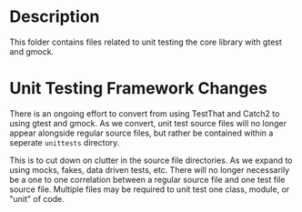 
# Description
This folder contains files related to unit testing the core library with gtest and gmock.

# Unit Testing Framework Changes
There is an ongoing effort to convert from using TestThat and Catch2 to using gtest and gmock.
As we convert, unit test source files will no longer appear alongside regular source files, but rather be contained within a seperate `unittests` directory.

This is to cut down on clutter in the source file directories. As we expand to using mocks, fakes, data driven tests, etc. There will no longer necessarily be a one to one
correlation between a regular source file and one test file source file. Multiple files may be required to unit test one class, module, or "unit" of code.



